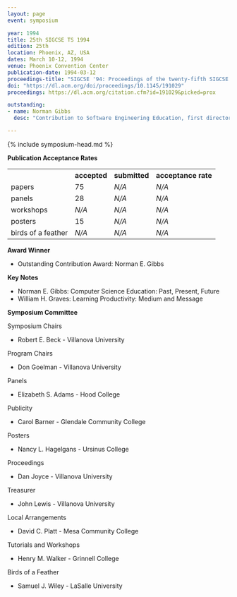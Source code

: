 ```yaml
---
layout: page
event: symposium

year: 1994
title: 25th SIGCSE TS 1994
edition: 25th
location: Phoenix, AZ, USA
dates: March 10-12, 1994
venue: Phoenix Convention Center
publication-date: 1994-03-12
proceedings-title: "SIGCSE '94: Proceedings of the twenty-fifth SIGCSE symposium on Computer Science Education"
doi: "https://dl.acm.org/doi/proceedings/10.1145/191029"
proceedings: https://dl.acm.org/citation.cfm?id=191029&picked=prox

outstanding:
- name: Norman Gibbs
  desc: "Contribution to Software Engineering Education, first director of the Software Engineering Institute, co-founder Liberal Arts Computer Science Consortium."

---
```


{% include symposium-head.md %}


**Publication Acceptance Rates**

 <table class="table table-hover table-sm"><tbody><tr><th></th>
<th>accepted</th>
<th>submitted</th>
<th>acceptance rate</th>
</tr><tr><td>papers</td>
<td> 75</td>
<td> <i>N/A</i></td>
<td> <i>N/A</i></td>
</tr><tr><td>panels</td>
<td> 28</td>
<td> <i>N/A</i></td>
<td> <i>N/A</i></td>
</tr><tr><td>workshops</td>
<td> <i>N/A</i></td>
<td> <i>N/A</i></td>
<td> <i>N/A</i></td>
</tr><tr><td>posters</td>
<td> 15</td>
<td> <i>N/A</i></td>
<td> <i>N/A</i></td>
</tr><tr><td>birds of a feather</td>
<td> <i>N/A</i></td>
<td> <i>N/A</i></td>
<td> <i>N/A</i></td>
</tr></tbody></table>


**Award Winner**

-   Outstanding Contribution Award: Norman E. Gibbs

**Key Notes**

-   Norman E. Gibbs: Computer Science Education: Past, Present, Future
-   William H. Graves: Learning Productivity: Medium and Message

**Symposium Committee**

Symposium Chairs

-   Robert E. Beck - Villanova University

Program Chairs

-   Don Goelman - Villanova University

Panels

-   Elizabeth S. Adams - Hood College

Publicity

-   Carol Barner - Glendale Community College

Posters

-   Nancy L. Hagelgans - Ursinus College

Proceedings

-   Dan Joyce - Villanova University

Treasurer

-   John Lewis - Villanova University

Local Arrangements

-   David C. Platt - Mesa Community College

Tutorials and Workshops

-   Henry M. Walker - Grinnell College

Birds of a Feather

-   Samuel J. Wiley - LaSalle University

